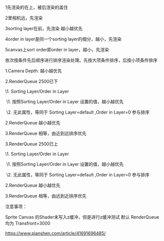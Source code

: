 1先渲染的在上，被后渲染的盖住

2里相机远，先渲染

3sorting layer在前，先渲染 越小越优先

4order in layer是同一个sorting layer的细分，越小，先渲染

5canvas上sort order即order in layer，越小，先渲染



依次按条件先后顺序进行排序渲染处理。先按大项条件排序，后按小项条件排序

1.Camera Depth: 越小越优先

2.RenderQueue 2500已下

  \1. Sorting Layer/Order in Layer

​    \1. 按照Sorting Layer/Order in Layer 设置的值，越小越优先

​    \2. 无此属性，等同于 Sorting Layer=default ,Order in Layer=0 参与排序

  2.RenderQueue 越小越优先

  3.RenderQueue 相等，由近到远排序优先

3.RenderQueue 2500已上

  \1. Sorting Layer/Order in Layer

​    \1. 按照Sorting Layer/Order in Layer 设置的值，越小越优先

​    \2. 无此属性，等同于 Sorting Layer=default ,Order in Layer=0 参与排序

  2.RenderQueue 越小越优先

  3.RenderQueue 相等，由远到近排序优先

 

注意事项：

Sprite Canvas 的Shader未写入z缓冲，但是进行z缓冲测试 默认 RenderQueue 均为 Transfront=3000

https://www.pianshen.com/article/41691696485/
